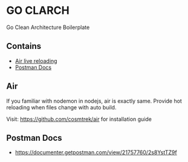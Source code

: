 # GO CLARCH

Go Clean Architecture Boilerplate

## Contains

- [Air live reloading](#air)
- [Postman Docs](#postman-docs)

## Air

If you familiar with nodemon in nodejs, air is exactly same. Provide hot reloading when files change with auto build.

Visit: https://github.com/cosmtrek/air for installation guide

## Postman Docs

- https://documenter.getpostman.com/view/21757760/2s8YstTZ9f
